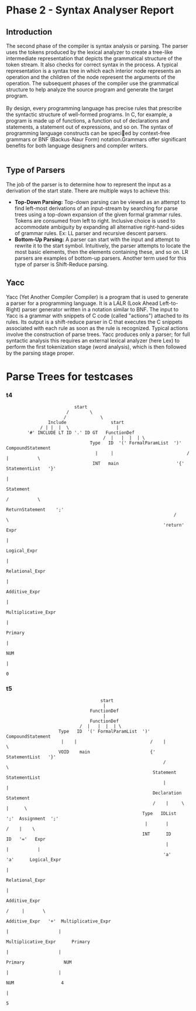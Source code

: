 # Phase 2 - Syntax Analyser Report

## Introduction

The second phase of the compiler is syntax analysis or parsing. The parser uses the tokens produced by the lexical analyzer to create a tree-like intermediate representation that depicts the grammatical structure
of the token stream. It also checks for correct syntax in the process. A typical representation is a syntax tree in which each interior node represents an operation and the children of the node represent the arguments of the operation. The subsequent phases of the compiler use the grammatical structure to help analyze the source program and generate the target program.
<br><br>
 By design, every programming language has precise rules that prescribe the
syntactic structure of well-formed programs. In C, for example, a program is made up of functions, a function out of declarations and statements, a statement out of expressions, and so on. The syntax of programming language constructs can be specied by context-free grammars or BNF (Backus-Naur Form) notation.Grammars offer significant benefits for both language designers and compiler writers.
<br><br>

## Type of Parsers

The job of the parser is to determine how to represent the input as a derivation of the start state. There are multiple ways to achieve this:
- **Top-Down Parsing:** Top-down parsing can be viewed as an attempt to find left-most derivations of an input-stream by searching for parse trees using a top-down expansion of the given formal grammar rules. Tokens are consumed from left to right. Inclusive choice is used to accommodate ambiguity by expanding all alternative right-hand-sides of grammar rules. Ex: LL parser and recursive descent parsers.
- **Bottom-Up Parsing:** A parser can start with the input and attempt to rewrite it to the start symbol. Intuitively, the parser attempts to locate the most basic elements, then the elements containing these, and so on. LR parsers are examples of bottom-up parsers. Another term used for this type of parser is Shift-Reduce parsing.

## Yacc

Yacc (Yet Another Compiler Compiler) is a program that is used to generate a parser for a programming language. It is a LALR (Look Ahead Left-to-Right) parser generator written in a notation similar to BNF. The input to Yacc is a grammar with snippets of C code (called "actions") attached to its rules. Its output is a shift-reduce parser in C that executes the C snippets associated with each rule as soon as the rule is recognized. Typical actions involve the construction of parse trees. Yacc produces only a parser; for full syntactic analysis this requires an external lexical analyzer (here Lex) to perform the first tokenization stage (word analysis), which is then followed by the parsing stage proper.



# Parse Trees for testcases

### t4


                              start
                           /        \
                          /             \
                    Include                 start
                 / | |  |  \                  |
            '#' INCLUDE LT ID '.' ID GT   FunctionDef
                                         /  |   |  |  | \
                                    Type   ID  '(' FormalParamList  ')' CompoundStatement
                                      |     |                            /    |           \
                                     INT   main                      '{'   StatementList   '}'
                                                                              |
                                                                             Statement
                                                                           /           \
                                                                    ReturnStatement    ';'
                                                                    /         \
                                                                'return'      Expr
                                                                                |
                                                                            Logical_Expr
                                                                                |
                                                                            Relational_Expr
                                                                                |
                                                                            Additive_Expr
                                                                                |
                                                                            Multiplicative_Expr
                                                                                |
                                                                                Primary
                                                                                |
                                                                                NUM
                                                                                |
                                                                                0

### t5
                                        start
                                         |
                                    FunctionDef
                                         |
                                    FunctionDef
                                /  |   |  |  | \
                        Type   ID  '(' FormalParamList  ')' CompoundStatement
                         |    |                            /    |           \
                        VOID    main                       {'   StatementList   '}'
                                                                /            \
                                                            Statement       StatementList
                                                                |                 |
                                                            Declaration        Statement
                                                            /    |     \         |      \ 
                                                        Type   IDList   ';'  Assignment  ';'
                                                         |       |          /    |    \
                                                        INT      ID        ID   '='   Expr
                                                                 |         |           |
                                                                'a'        'a'      Logical_Expr
                                                                                        |
                                                                                    Relational_Expr
                                                                                        |
                                                                                    Additive_Expr
                                                                                   /     |       \
                                                                        Additive_Expr   '+'  Multiplicative_Expr
                                                                                |                   |
                                                                        Multiplicative_Expr      Primary
                                                                                |                   |    
                                                                             Primary               NUM
                                                                                |                   |
                                                                               NUM                  4
                                                                                |
                                                                                5